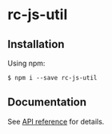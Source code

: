 # rc-js-util

## Installation
Using npm:
```shell
$ npm i --save rc-js-util
```

## Documentation
See [API reference](https://phuhgh.github.io/js-util/rc-js-util.html) for details.